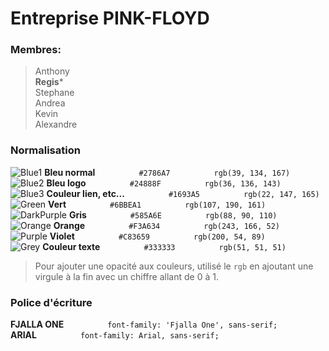 Entreprise PINK-FLOYD
=====================

### Membres: 

> Anthony  
> **Regis***  
> Stephane  
> Andrea  
> Kevin  
> Alexandre  

### Normalisation
![Blue1](http://i.imgur.com/LRmX4za.png) **Bleu normal**     `#2786A7`     `rgb(39, 134, 167)`  
![Blue2](http://i.imgur.com/8rzcdUv.png) **Bleu logo**     `#24888F`     `rgb(36, 136, 143)`  
![Blue3](http://i.imgur.com/I1sSpwb.png) **Couleur lien, etc...**     `#1693A5`     `rgb(22, 147, 165)`  
![Green](http://i.imgur.com/iUjhHh7.png) **Vert**     `#6BBEA1`     `rgb(107, 190, 161)`  
![DarkPurple](http://i.imgur.com/rFLSVo5.png) **Gris**     `#585A6E`     `rgb(88, 90, 110)`  
![Orange](http://i.imgur.com/hSw4iwm.png) **Orange**     `#F3A634`     `rgb(243, 166, 52)`  
![Purple](http://i.imgur.com/drmZCLI.png) **Violet**     `#C83659`     `rgb(200, 54, 89)`  
![Grey](http://i.imgur.com/kBmpJis.png) **Couleur texte**     `#333333`     `rgb(51, 51, 51)`  
> Pour ajouter une opacité aux couleurs, utilisé le `rgb` en ajoutant une virgule à la fin avec un chiffre allant de 0 à 1.

### Police d'écriture
**FJALLA ONE**     `font-family: 'Fjalla One', sans-serif;`  
**ARIAL**     `font-family: Arial, sans-serif;`  